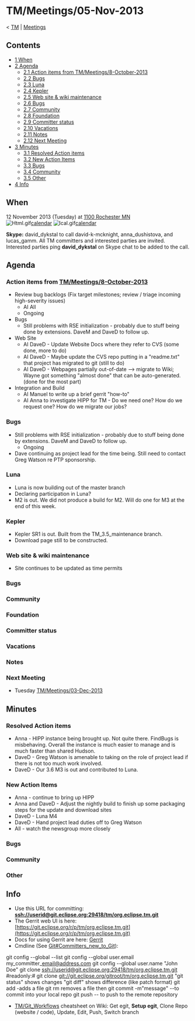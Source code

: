 

TM/Meetings/05-Nov-2013
=======================

< [TM](/TM "TM")‎ | [Meetings](/TM/Meetings "TM/Meetings")

Contents
--------

*   [1 When](#When)
*   [2 Agenda](#Agenda)
    *   [2.1 Action items from TM/Meetings/8-October-2013](#Action-items-from-TM.2FMeetings.2F8-October-2013)
    *   [2.2 Bugs](#Bugs)
    *   [2.3 Luna](#Luna)
    *   [2.4 Kepler](#Kepler)
    *   [2.5 Web site & wiki maintenance](#Web-site-.26-wiki-maintenance)
    *   [2.6 Bugs](#Bugs-2)
    *   [2.7 Community](#Community)
    *   [2.8 Foundation](#Foundation)
    *   [2.9 Committer status](#Committer-status)
    *   [2.10 Vacations](#Vacations)
    *   [2.11 Notes](#Notes)
    *   [2.12 Next Meeting](#Next-Meeting)
*   [3 Minutes](#Minutes)
    *   [3.1 Resolved Action items](#Resolved-Action-items)
    *   [3.2 New Action Items](#New-Action-Items)
    *   [3.3 Bugs](#Bugs-3)
    *   [3.4 Community](#Community-2)
    *   [3.5 Other](#Other)
*   [4 Info](#Info)

When
----

12 November 2013 (Tuesday) at [1100 Rochester MN](http://www.timeanddate.com/worldclock/fixedtime.html?msg=Eclipse+TM+November+Committer+Call&iso=20131112T11&p1=159&am=30)  
![Html.gif](https://raw.githubusercontent.com/wiki/eclipse-datatools/.github/images/Html.gif)[calendar](http://www.google.com/calendar/embed?src=vn70im36r00qeusu8nme50cils@group.calendar.google.com&ctz=Canada/Toronto) ![Ical.gif](https://raw.githubusercontent.com/wiki/eclipse-datatools/.github/images/Ical.gif)[calendar](http://www.google.com/calendar/ical/vn70im36r00qeusu8nme50cils@group.calendar.google.com/public/basic.ics)

**Skype:** david\_dykstal to call david-k-mcknight, anna\_dushistova, and lucas_gamm. All TM committers and interested parties are invited. Interested parties ping **david_dykstal** on Skype chat to be added to the call.

Agenda
------

### Action items from [TM/Meetings/8-October-2013](/TM/Meetings/8-October-2013 "TM/Meetings/8-October-2013")

*   Review bug backlogs (Fix target milestones; review / triage incoming high-severity issues)
    *   AI All
    *   Ongoing
*   Bugs
    *   Still problems with RSE initialization - probably due to stuff being done by extensions. DaveM and DaveD to follow up.
*   Web Site
    *   AI DaveD - Update Website Docs where they refer to CVS (some done, more to do)
    *   AI DaveD - Maybe update the CVS repo putting in a "readme.txt" that project has migrated to git (still to do)
    *   AI DaveD - Webpages partially out-of-date --> migrate to Wiki; Wayne got something "almost done" that can be auto-generated. (done for the most part)
*   Integration and Build
    *   AI Manuel to write up a brief gerrit "how-to"
    *   AI Anna to investigate HIPP for TM - Do we need one? How do we request one? How do we migrate our jobs?

### Bugs

*   Still problems with RSE initialization - probably due to stuff being done by extensions. DaveM and DaveD to follow up.
    *   Ongoing
*   Dave continuing as project lead for the time being. Still need to contact Greg Watson re PTP sponsorship.

### Luna

*   Luna is now building out of the master branch
*   Declaring participation in Luna?
*   M2 is out. We did not produce a build for M2. Will do one for M3 at the end of this week.

### Kepler

*   Kepler SR1 is out. Built from the TM\_3.5\_maintenance branch.
*   Download page still to be constructed.

### Web site & wiki maintenance

*   Site continues to be updated as time permits

### Bugs

### Community

### Foundation

### Committer status

### Vacations

### Notes

### Next Meeting

*   Tuesday [TM/Meetings/03-Dec-2013](/TM/Meetings/03-Dec-2013 "TM/Meetings/03-Dec-2013")

Minutes
-------

### Resolved Action items

*   Anna - HIPP instance being brought up. Not quite there. FindBugs is misbehaving. Overall the instance is much easier to manage and is much faster than shared Hudson.
*   DaveD - Greg Watson is amenable to taking on the role of project lead if there is not too much work involved.
*   DaveD - Our 3.6 M3 is out and contributed to Luna.

### New Action Items

*   Anna - continue to bring up HIPP
*   Anna and DaveD - Adjust the nightly build to finish up some packaging steps for the update and download sites
*   DaveD - Luna M4
*   DaveD - Hand project lead duties off to Greg Watson
*   All - watch the newsgroup more closely

### Bugs

### Community

### Other

Info
----

*   Use this URL for committing: **[ssh://userid@git.eclipse.org:29418/tm/org.eclipse.tm.git](ssh://userid@git.eclipse.org:29418/tm/org.eclipse.tm.git)**
*   The Gerrit web UI is here: [https://git.eclipse.org/r/p/tm/org.eclipse.tm.git](https://git.eclipse.org/r/p/tm/org.eclipse.tm.git)
*   Docs for using Gerrit are here: [Gerrit](/Gerrit "Gerrit")
*   Cmdline (See [Git#Committers\_new\_to_Git](/Git#Committers_new_to_Git "Git")):

  git config --global --list
  git config --global user.email my\_committer\_email@address.com
  git config --global user.name "John Doe"
  git clone [ssh://userid@git.eclipse.org:29418/tm/org.eclipse.tm.git](ssh://userid@git.eclipse.org:29418/tm/org.eclipse.tm.git)
  #readonly:# git clone [git://git.eclipse.org/gitroot/tm/org.eclipse.tm.git](git://git.eclipse.org/gitroot/tm/org.eclipse.tm.git)
  <make changes>
  "git status" shows changes
  "git diff" shows difference (like patch format)
  git add <filename> -adds a file
  git rm <filename> removes a file
  then git commit -m"message" --to commit into your local repo
  git push -- to push to the remote repository

*   [TM/Git_Workflows](/TM/Git_Workflows "TM/Git Workflows") cheatsheet on Wiki: Get egit, **Setup egit**, Clone Repo (website / code), Update, Edit, Push, Switch branch

